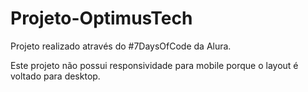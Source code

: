 # Projeto-OptimusTech
Projeto realizado através do #7DaysOfCode da Alura.

Este projeto não possui responsividade para mobile porque o layout é voltado para desktop.
